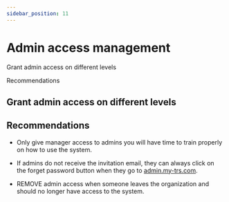 ```yaml
---
sidebar_position: 11
---
```




# Admin access management

Grant admin access on different levels

Recommendations

## Grant admin access on different levels

## Recommendations

* Only give manager access to admins you will have time to train properly on how to use the system.

* If admins do not receive the invitation email, they can always click on the forget password button when they go to [admin.my-trs.com](<https://admin.my-trs.com/>).

* REMOVE admin access when someone leaves the organization and should no longer have access to the system.

